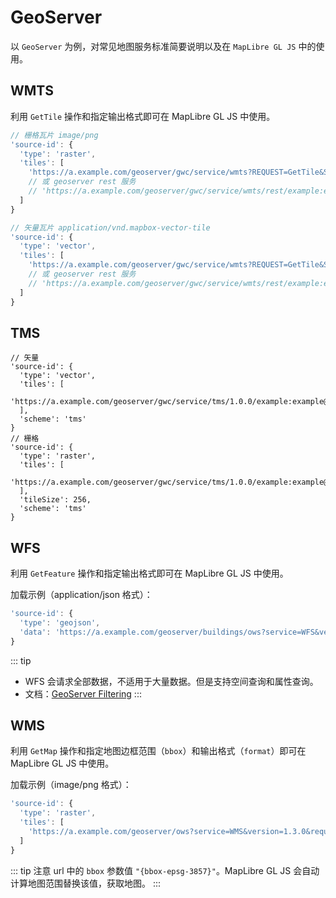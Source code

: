 # GeoServer

以 `GeoServer` 为例，对常见地图服务标准简要说明以及在 `MapLibre GL JS` 中的使用。

## WMTS

利用 `GetTile` 操作和指定输出格式即可在 MapLibre GL JS 中使用。

```js
// 栅格瓦片 image/png
'source-id': {
  'type': 'raster',
  'tiles': [
    'https://a.example.com/geoserver/gwc/service/wmts?REQUEST=GetTile&SERVICE=WMTS&VERSION=1.0.0&LAYER=example:example&STYLE=&TILEMATRIX=EPSG:900913:{z}&TILEMATRIXSET=EPSG:900913&FORMAT=image/png&TILECOL={x}&TILEROW={y}'
    // 或 geoserver rest 服务
    // 'https://a.example.com/geoserver/gwc/service/wmts/rest/example:example/EPSG:900913/EPSG:900913:{z}/{y}/{x}?format=image/png'
  ]
}

// 矢量瓦片 application/vnd.mapbox-vector-tile
'source-id': {
  'type': 'vector',
  'tiles': [
    'https://a.example.com/geoserver/gwc/service/wmts?REQUEST=GetTile&SERVICE=WMTS&VERSION=1.0.0&LAYER=example:example&STYLE=&TILEMATRIX=EPSG:900913:{z}&TILEMATRIXSET=EPSG:900913&FORMAT=application/vnd.mapbox-vector-tile&TILECOL={x}&TILEROW={y}'
    // 或 geoserver rest 服务
    // 'https://a.example.com/geoserver/gwc/service/wmts/rest/example:example/EPSG:900913/EPSG:900913:{z}/{y}/{x}?format=application/vnd.mapbox-vector-tile'
  ]
}
```

## TMS

```js{7,16}
// 矢量
'source-id': {
  'type': 'vector',
  'tiles': [
    'https://a.example.com/geoserver/gwc/service/tms/1.0.0/example:example@EPSG:900913@pbf/{z}/{x}/{y}.pbf'
  ],
  'scheme': 'tms'
}
// 栅格
'source-id': {
  'type': 'raster',
  'tiles': [
    'https://a.example.com/geoserver/gwc/service/tms/1.0.0/example:example@EPSG:900913@png/{z}/{x}/{y}.png'
  ],
  'tileSize': 256,
  'scheme': 'tms'
}
```

## WFS

利用 `GetFeature` 操作和指定输出格式即可在 MapLibre GL JS 中使用。

加载示例（application/json 格式）：

```js
'source-id': {
  'type': 'geojson',
  'data': 'https://a.example.com/geoserver/buildings/ows?service=WFS&version=2.0.0&request=GetFeature&typeName=buildings:cq_point&outputFormat=application/json'
}
```

::: tip

- WFS 会请求全部数据，不适用于大量数据。但是支持空间查询和属性查询。
- 文档：[GeoServer Filtering](https://docs.geoserver.org/latest/en/user/filter/index.html#filtering)
  :::

## WMS

利用 `GetMap` 操作和指定地图边框范围（`bbox`）和输出格式（`format`）即可在 MapLibre GL JS 中使用。

加载示例（image/png 格式）：

```js
'source-id': {
  'type': 'raster',
  'tiles': [
    'https://a.example.com/geoserver/ows?service=WMS&version=1.3.0&request=GetMap&layers=china_admin:Chongqing&bbox={bbox-epsg-3857}&width=512&height=512&srs=EPSG:3857&format=image/png&TRANSPARENT=TRUE'
  ]
}
```

::: tip
注意 url 中的 `bbox` 参数值 `"{bbox-epsg-3857}"`。MapLibre GL JS 会自动计算地图范围替换该值，获取地图。
:::
